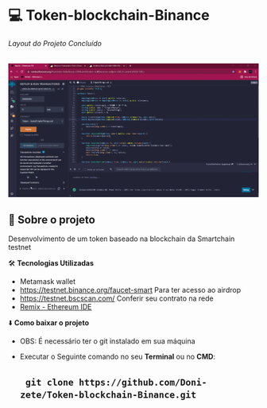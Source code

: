  # :computer: Token-blockchain-Binance
 ######  Layout do Projeto Concluído

![Remix](https://github.com/Doni-zete/Token-blockchain-Binance/blob/main/criptobina.gif)



## :rocket: Sobre o projeto

Desenvolvimento de um token baseado na blockchain da Smartchain testnet 


:hammer_and_wrench: **Tecnologias Utilizadas**
*  Metamask wallet
* https://testnet.binance.org/faucet-smart Para ter acesso ao airdrop
* https://testnet.bscscan.com/ Conferir seu contrato na rede
* [Remix - Ethereum IDE](http://remix.ethereum.org/#optimize=false&evmVersion=null&version=soljson-v0.5.17+commit.d19bba13.jsruns&runs=200)



:arrow_down: **Como baixar o projeto**

* OBS: É necessário ter o git instalado em sua máquina
* Executar o Seguinte comando no seu **Terminal**  ou no **CMD**:

  ## ` git clone https://github.com/Doni-zete/Token-blockchain-Binance.git`
        
        
        


